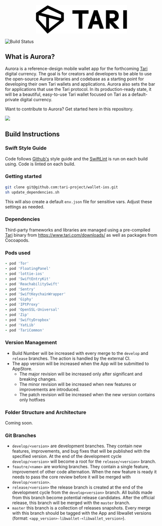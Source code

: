 <p align="center">
	<img width="300" src="./readme-files/tari-logo.svg">
</p>

![Build Status](https://app.bitrise.io/app/b525265e43df3333/status.svg?token=4FoLfg9CpiFswB2syqYexA&branch=master)

## What is Aurora?
Aurora is a reference-design mobile wallet app for the forthcoming [Tari](https://www.tari.com/) digital currency. The goal is for creators and developers to be able to use the open-source Aurora libraries and codebase as a starting point for developing their own Tari wallets and applications. Aurora also sets the bar for applications that use the Tari protocol. In its production-ready state, it will be a beautiful, easy-to-use Tari wallet focused on Tari as a default-private digital currency.

Want to contribute to Aurora? Get started here in this repository.

<a href="https://apps.apple.com/us/app/tari-aurora/id1503654828" target="_blank"><img width="100" src="https://aurora.tari.com/img/AppStoreButton_large.svg"></a>

## Build Instructions

### Swift Style Guide

Code follows [Github's](https://github.com/github/swift-style-guide) style guide and the [SwiftLint](https://github.com/realm/SwiftLint) is run on each build using. Code is linted on each build.

### Getting started

```bash
git clone git@github.com:tari-project/wallet-ios.git
sh update_dependencies.sh
```

This will also create a default `env.json` file for sensitive vars. Adjust these settings as needed.

### Dependencies

Third-party frameworks and libraries are managed using a pre-compiled [Tari](https://github.com/tari-project/tari) binary from https://www.tari.com/downloads/ as well as packages from Cocoapods.

### Pods used 

```ruby
- pod 'Tor'
- pod 'FloatingPanel'
- pod 'lottie-ios'
- pod 'SwiftEntryKit'
- pod 'ReachabilitySwift'
- pod 'Sentry'
- pod 'SwiftKeychainWrapper'
- pod 'Giphy'
- pod 'IPtProxy'
- pod 'OpenSSL-Universal'
- pod 'Zip'
- pod 'SwiftyDropbox'
- pod 'YatLib'
- pod 'TariCommon'
```

### Version Management

* Build Number will be increased with every merge to the `develop` and `release` branches. The action is handled by the external CI.
* The app version will be increased when the App will be submitted to AppStore. 
    * The major revision will be increased only after significant and breaking changes.
    * The minor revision will be increased when new features or improvements are introduced.
    * The patch revision will be increased when the new version contains only hotfixes 

### Folder Structure and Architecture

Coming soon.

### Git Branches

- `develop/<version>` are development branches. They contain new features, improvements, and bug fixes that will be published with the specified version. At the end of the development cycle `develop/<version>` will become a root for the `release/<version>` branch.
- `feautre/<name>` are working branches. They contain a single feature, improvement of other code alternation. When the new feature is ready it needs to pass the core review before it will be merged with `develop/<version>`.
- `release/<version>` the release branch is created at the end of the development cycle from the `develop<version>` branch. All builds made from this branch become potential release candidates. After the official release, this branch will be merged with the `master` branch.
- `master` this branch is a collection of releases snapshots. Every merge with this branch should be tagged with the App and libwallet versions (format: `<app_version>-libwallet-<libwallet_version>`).
